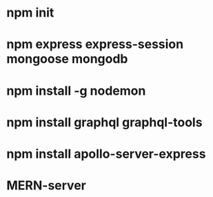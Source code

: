 # npm init 
# npm express  express-session mongoose mongodb
# npm install -g nodemon 
# npm install graphql graphql-tools 
# npm install apollo-server-express
# MERN-server
